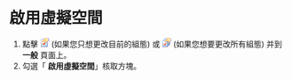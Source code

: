 # 啟用虛擬空間

1. 點擊 ![Properties for Current Configuration](../../images/properties.png)
(如果您只想更改目前的組態) 或
![Properties for All Configuration](../../images/allproperties.png)
(如果您想要更改所有組態) 并到 **一般** 頁面上。
2. 勾選「 **啟用虛擬空間**」核取方塊。
